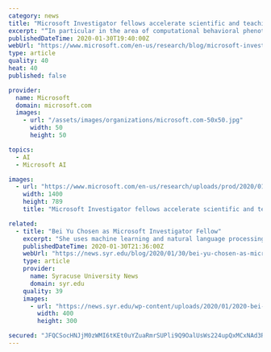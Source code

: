 ```yaml
---
category: news
title: "Microsoft Investigator fellows accelerate scientific and teaching impact with Azure cloud computing"
excerpt: "“In particular in the area of computational behavioral phenotyping, where the machine learning and computer vision challenges are very significant and not smaller than the privacy ones, combining our expertise and data with Microsoft’s capabilities in Azure and beyond are a perfect match.” Alexander Szalay is a Bloomberg Distinguished ..."
publishedDateTime: 2020-01-30T19:40:00Z
webUrl: "https://www.microsoft.com/en-us/research/blog/microsoft-investigator-fellows-accelerate-scientific-and-teaching-impact-with-azure-cloud-computing/"
type: article
quality: 40
heat: 40
published: false

provider:
  name: Microsoft
  domain: microsoft.com
  images:
    - url: "/assets/images/organizations/microsoft.com-50x50.jpg"
      width: 50
      height: 50

topics:
  - AI
  - Microsoft AI

images:
  - url: "https://www.microsoft.com/en-us/research/uploads/prod/2020/01/MSR_Investigator_Fellowship_1400x788-1_new.png"
    width: 1400
    height: 789
    title: "Microsoft Investigator fellows accelerate scientific and teaching impact with Azure cloud computing"

related:
  - title: "Bei Yu Chosen as Microsoft Investigator Fellow"
    excerpt: "She uses machine learning and natural language processing techniques to improve information quality ... assure that everyone has fair access to relevant and accurate information. Azure cloud computing resources will not only enhance data storage and analysis for my research projects, but also provide the computing power to facilitate teaching ..."
    publishedDateTime: 2020-01-30T21:36:00Z
    webUrl: "https://news.syr.edu/blog/2020/01/30/bei-yu-chosen-as-microsoft-investigator-fellow/"
    type: article
    provider:
      name: Syracuse University News
      domain: syr.edu
    quality: 39
    images:
      - url: "https://news.syr.edu/wp-content/uploads/2020/01/2020-bei-yu-feature.400x300.jpg"
        width: 400
        height: 300

secured: "JFQCSocHNJjM0zWMI6tKEt0uYZuaRmrSUPli9Q9OalUsWs224upQxMCxNAd3RYnvmbp1d8ZuMd97xILyVpS/0+EJek07E23dnSp4BkObxVlhIk+bl3PH63a2fchi77HsCCF+8N+IwON7+WceFfe5bw3Ti+i/jK4mi2hGt9Nbfwpiug+J+L7/nm90nSJt5tPdamaPYgFrO/pHw/iNH5hMv/6uARj2ldWIdEiz77riYH6v21NKOA7skxoopWH8YUtBQok7NqhvnQ3wWp7h+UqC6dEkQth0IY8Qg0TVTUIDSOWVyFvFePZIBiiz936ns+QPL2lin31XtfDZ3nbPc0SFRavP093Q0APnQOyh5VS//zvljfgu0tyCMXSK+x5J+qEAWS5+pviituu3DChozf08qgny9kggt3UXNGPS4Ic7asQOzG+RC+j2WRsEO2rt2kGJwGAB35Hnr5tJioVoGQcNiv+5rQV53/MXOwDmujL3D5s=;Y24xjOmIzpu2KLUSe18qMA=="
---
```


